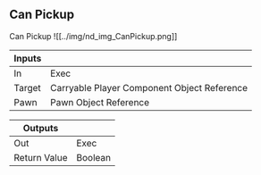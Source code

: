 ## Can Pickup
Can Pickup
![[../img/nd_img_CanPickup.png]]

|Inputs||
|--|--|
| In | Exec |
| Target | Carryable Player Component Object Reference |
| Pawn | Pawn Object Reference |

|Outputs||
|--|--|
| Out | Exec |
| Return Value | Boolean |
